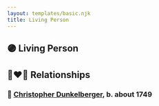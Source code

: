```yaml
---
layout: templates/basic.njk
title: Living Person
---
```

## 🟣 Living Person

## 👩‍❤️‍👨 Relationships

### 🔵 [Christopher Dunkelberger](/people/8/88832375), b. about 1749
